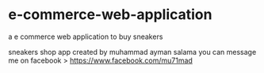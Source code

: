 # e-commerce-web-application
a e commerce web application to buy sneakers

sneakers shop app created by muhammad ayman salama
you can message me on facebook > https://www.facebook.com/mu71mad
